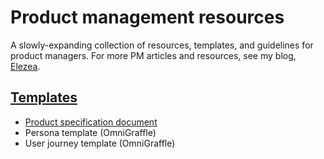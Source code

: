 # Product management resources

A slowly-expanding collection of resources, templates, and guidelines for product managers. For more PM articles and resources, see my blog, [Elezea](https://elezea.com/blog/).

## [Templates](https://github.com/rianvdm/pm-resources/tree/master/templates)

* [Product specification document](templates/product-plan.md)
* Persona template (OmniGraffle)
* User journey template (OmniGraffle)
